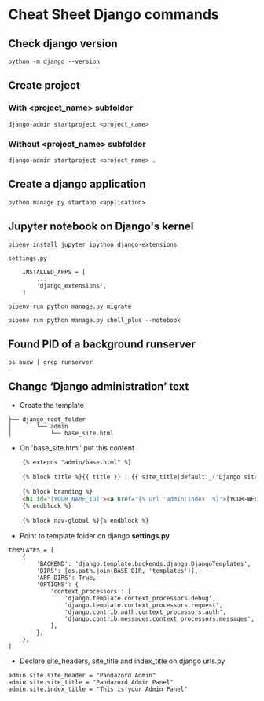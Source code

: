 # Cheat Sheet Django commands  

## Check django version  

    python -m django --version

## Create project  

### With <project_name> subfolder

    django-admin startproject <project_name>  

### Without <project_name> subfolder

    django-admin startproject <project_name> .

## Create a django application

    python manage.py startapp <application>

## Jupyter notebook on Django's kernel

    pipenv install jupyter ipython django-extensions  
    
    settings.py
        
        INSTALLED_APPS = [
            ...
            'django_extensions',
        ]
    
    pipenv run python manage.py migrate

    pipenv run python manage.py shell_plus --notebook

## Found PID of a background runserver
    
    ps auxw | grep runserver

## Change ‘Django administration’ text

- Create the template
```tree
├── django_root_folder
│       └── admin
│           └── base_site.html
```

- On 'base_site.html' put this content
```html
    {% extends "admin/base.html" %}
    
    {% block title %}{{ title }} | {{ site_title|default:_('Django site admin') }}{% endblock %}
    
    {% block branding %}
    <h1 id="[YOUR_NAME_ID]"><a href="{% url 'admin:index' %}">[YOUR-WELLCOME TEXT]</a></h1>
    {% endblock %}
    
    {% block nav-global %}{% endblock %}
```

- Point to template folder on django **settings.py**
```templatepath
TEMPLATES = [
    {
        'BACKEND': 'django.template.backends.django.DjangoTemplates',
        'DIRS': [os.path.join(BASE_DIR, 'templates')],
        'APP_DIRS': True,
        'OPTIONS': {
            'context_processors': [
                'django.template.context_processors.debug',
                'django.template.context_processors.request',
                'django.contrib.auth.context_processors.auth',
                'django.contrib.messages.context_processors.messages',
            ],
        },
    },
]
```

- Declare site_headers, site_title and index_title on django urls.py
```urlspy
admin.site.site_header = "Pandazord Admin"
admin.site.site_title = "Pandazord Admin Panel"
admin.site.index_title = "This is your Admin Panel"
```
